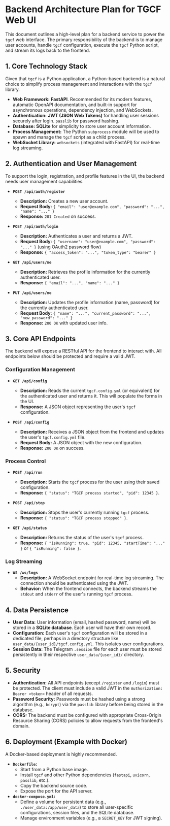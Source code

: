 # Backend Architecture Plan for TGCF Web UI

This document outlines a high-level plan for a backend service to power the `tgcf` web interface. The primary responsibility of the backend is to manage user accounts, handle `tgcf` configuration, execute the `tgcf` Python script, and stream its logs back to the frontend.

## 1. Core Technology Stack

Given that `tgcf` is a Python application, a Python-based backend is a natural choice to simplify process management and interactions with the `tgcf` library.

-   **Web Framework:** **FastAPI**. Recommended for its modern features, automatic OpenAPI documentation, and built-in support for asynchronous operations, dependency injection, and WebSockets.
-   **Authentication:** **JWT (JSON Web Tokens)** for handling user sessions securely after login. `passlib` for password hashing.
-   **Database:** **SQLite** for simplicity to store user account information.
-   **Process Management:** The Python `subprocess` module will be used to spawn and manage the `tgcf` script as a child process.
-   **WebSocket Library:** `websockets` (integrated with FastAPI) for real-time log streaming.

## 2. Authentication and User Management

To support the login, registration, and profile features in the UI, the backend needs user management capabilities.

-   **`POST /api/auth/register`**
    -   **Description:** Creates a new user account.
    -   **Request Body:** `{ "email": "user@example.com", "password": "...", "name": "..." }`
    -   **Response:** `201 Created` on success.

-   **`POST /api/auth/login`**
    -   **Description:** Authenticates a user and returns a JWT.
    -   **Request Body:** `{ "username": "user@example.com", "password": "..." }` (using OAuth2 password flow)
    -   **Response:** `{ "access_token": "...", "token_type": "bearer" }`

-   **`GET /api/users/me`**
    -   **Description:** Retrieves the profile information for the currently authenticated user.
    -   **Response:** `{ "email": "...", "name": "..." }`

-   **`PUT /api/users/me`**
    -   **Description:** Updates the profile information (name, password) for the currently authenticated user.
    -   **Request Body:** `{ "name": "...", "current_password": "...", "new_password": "..." }`
    -   **Response:** `200 OK` with updated user info.

## 3. Core API Endpoints

The backend will expose a RESTful API for the frontend to interact with. All endpoints below should be protected and require a valid JWT.

### Configuration Management

-   **`GET /api/config`**
    -   **Description:** Reads the current `tgcf.config.yml` (or equivalent) for the authenticated user and returns it. This will populate the forms in the UI.
    -   **Response:** A JSON object representing the user's `tgcf` configuration.

-   **`POST /api/config`**
    -   **Description:** Receives a JSON object from the frontend and updates the user's `tgcf.config.yml` file.
    -   **Request Body:** A JSON object with the new configuration.
    -   **Response:** `200 OK` on success.

### Process Control

-   **`POST /api/run`**
    -   **Description:** Starts the `tgcf` process for the user using their saved configuration.
    -   **Response:** `{ "status": "TGCF process started", "pid": 12345 }`.

-   **`POST /api/stop`**
    -   **Description:** Stops the user's currently running `tgcf` process.
    -   **Response:** `{ "status": "TGCF process stopped" }`.

-   **`GET /api/status`**
    -   **Description:** Returns the status of the user's `tgcf` process.
    -   **Response:** `{ "isRunning": true, "pid": 12345, "startTime": "..." }` or `{ "isRunning": false }`.

### Log Streaming

-   **`WS /ws/logs`**
    -   **Description:** A WebSocket endpoint for real-time log streaming. The connection should be authenticated using the JWT.
    -   **Behavior:** When the frontend connects, the backend streams the `stdout` and `stderr` of the user's running `tgcf` process.

## 4. Data Persistence

-   **User Data:** User information (email, hashed password, name) will be stored in a **SQLite database**. Each user will have their own record.
-   **Configuration:** Each user's `tgcf` configuration will be stored in a dedicated file, perhaps in a directory structure like `user_data/{user_id}/tgcf.config.yml`. This isolates user configurations.
-   **Session Data:** The Telegram `.session` file for each user must be stored persistently in their respective `user_data/{user_id}/` directory.

## 5. Security

-   **Authentication:** All API endpoints (except `/register` and `/login`) must be protected. The client must include a valid JWT in the `Authorization: Bearer <token>` header of all requests.
-   **Password Security:** Passwords must be hashed using a strong algorithm (e.g., `bcrypt`) via the `passlib` library before being stored in the database.
-   **CORS:** The backend must be configured with appropriate Cross-Origin Resource Sharing (CORS) policies to allow requests from the frontend's domain.

## 6. Deployment (Example with Docker)

A Docker-based deployment is highly recommended.

-   **`Dockerfile`:**
    -   Start from a Python base image.
    -   Install `tgcf` and other Python dependencies (`fastapi`, `uvicorn`, `passlib`, etc.).
    -   Copy the backend source code.
    -   Expose the port for the API server.
-   **`docker-compose.yml`:**
    -   Define a volume for persistent data (e.g., `./user_data:/app/user_data`) to store all user-specific configurations, session files, and the SQLite database.
    -   Manage environment variables (e.g., a `SECRET_KEY` for JWT signing).